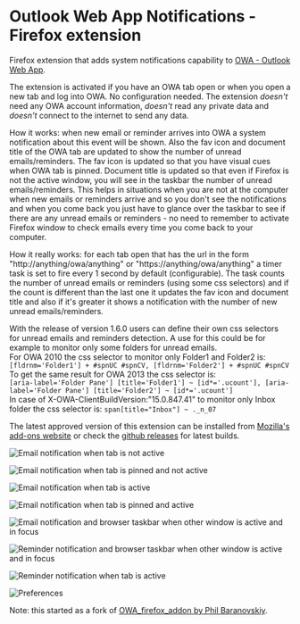 Outlook Web App Notifications - Firefox extension
=================

Firefox extension that adds system notifications capability to [OWA - Outlook Web App](https://en.wikipedia.org/wiki/Outlook_Web_App).

The extension is activated if you have an OWA tab open or when you open a new tab and log into OWA. No configuration needed. The extension *doesn't* need any OWA account information, *doesn't* read any private data and *doesn't* connect to the internet to send any data.

How it works: when new email or reminder arrives into OWA a system notification about this event will be shown. Also the fav icon and document title of the OWA tab are updated to show the number of unread emails/reminders. The fav icon is updated so that you have visual cues when OWA tab is pinned. Document title is updated so that even if Firefox is not the active window, you will see in the taskbar the number of unread emails/reminders. This helps in situations when you are not at the computer when new emails or reminders arrive and so you don't see the notifications and when you come back you just have to glance over the taskbar to see if there are any unread emails or reminders - no need to remember to activate Firefox window to check emails every time you come back to your computer.

How it really works: for each tab open that has the url in the form "http://anything/owa/anything" or "https://anything/owa/anything" a timer task is set to fire every 1 second by default (configurable). The task counts the number of unread emails or reminders (using some css selectors) and if the count is different than the last one it updates the fav icon and document title and also if it's greater it shows a notification with the number of new unread emails/reminders.

With the release of version 1.6.0 users can define their own css selectors for unread emails and reminders detection. A use for this could be for example to monitor only some folders for unread emails.  
For OWA 2010 the css selector to monitor only Folder1 and Folder2 is:  
`[fldrnm='Folder1'] + #spnUC #spnCV, [fldrnm='Folder2'] + #spnUC #spnCV`  
To get the same result for OWA 2013 the css selector is:  
`[aria-label='Folder Pane'] [title='Folder1'] ~ [id*='.ucount'], [aria-label='Folder Pane'] [title='Folder2'] ~ [id*='.ucount']`  
In case of X-OWA-ClientBuildVersion:"15.0.847.41" to monitor only Inbox folder the css selector is:
`span[title="Inbox"] ~ ._n_07`

The latest approved version of this extension can be installed from [Mozilla's add-ons website](https://addons.mozilla.org/en-US/firefox/addon/outlook-web-app-notifications/) or check the [github releases](https://github.com/mihai-chezan/owa_notifications_firefox_extension/releases) for latest builds.


![Email notification when tab is not active](https://raw.githubusercontent.com/mihai-chezan/owa_notifications_firefox_extension/master/doc/tab-normal.png "Notification when tab is not active")

![Email notification when tab is pinned and not active](https://raw.githubusercontent.com/mihai-chezan/owa_notifications_firefox_extension/master/doc/tab-pinned.png "Notification when tab is pinned and not active")

![Email notification when tab is active](https://raw.githubusercontent.com/mihai-chezan/owa_notifications_firefox_extension/master/doc/tab-active.png "Notification when tab is active")

![Email notification when tab is pinned and active](https://raw.githubusercontent.com/mihai-chezan/owa_notifications_firefox_extension/master/doc/tab-pinned-active.png "Notification when tab is pinned and active")

![Email notification and browser taskbar when other window is active and in focus](https://raw.githubusercontent.com/mihai-chezan/owa_notifications_firefox_extension/master/doc/taskbar.png "Notification and browser taskbar when other window is active and in focus")

![Reminder notification and browser taskbar when other window is active and in focus](https://raw.githubusercontent.com/mihai-chezan/owa_notifications_firefox_extension/master/doc/taskbar-reminder.png "Reminder notification and browser taskbar when other window is active and in focus")

![Reminder notification when tab is active](https://raw.githubusercontent.com/mihai-chezan/owa_notifications_firefox_extension/master/doc/tab-active-reminder.png "Reminder notification when tab is active")

![Preferences](https://raw.githubusercontent.com/mihai-chezan/owa_notifications_firefox_extension/master/doc/preferences.png "Preferences")

Note: this started as a fork of [OWA_firefox_addon by Phil Baranovskiy](https://github.com/rockfield/owa_firefox_addon).